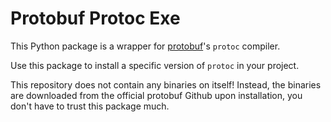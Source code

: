 # Protobuf Protoc Exe

This Python package is a wrapper for [protobuf](https://protobuf.dev/)'s `protoc` compiler.

Use this package to install a specific version of `protoc` in your project.

This repository does not contain any binaries on itself!
Instead, the binaries are downloaded from the official protobuf Github upon installation,  you don't have to trust this package much.
